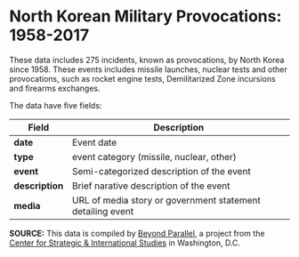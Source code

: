 # North Korean Military Provocations: 1958-2017

These data includes 275 incidents, known as provocations, by North Korea since 1958. These events includes missile launches, nuclear tests and other provocations, such as rocket engine tests, Demilitarized Zone incursions and firearms exchanges. 

The data have five fields:

Field | Description
------------ | ------------- 
**date** | Event date
**type** | event category (missile, nuclear, other)
**event** | Semi-categorized description of the event
**description** | Brief narative description of the event
**media** | URL of media story or government statement detailing event

**SOURCE:** This data is compiled by [Beyond Parallel](https://beyondparallel.csis.org/about/), a project from the [Center for Strategic & International Studies](http://csis.org) in Washington, D.C.